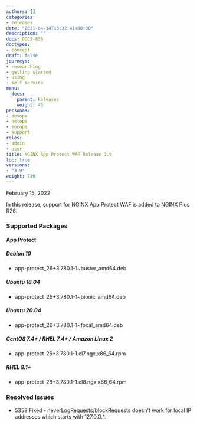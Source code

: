 ```yaml
---
authors: []
categories:
- releases
date: "2021-04-14T13:32:41+00:00"
description: ""
docs: DOCS-838
doctypes:
- concept
draft: false
journeys:
- researching
- getting started
- using
- self service
menu:
  docs:
    parent: Releases
    weight: 45
personas:
- devops
- netops
- secops
- support
roles:
- admin
- user
title: NGINX App Protect WAF Release 3.9
toc: true
versions:
- "3.9"
weight: 710
---
```


February 15, 2022 

In this release, support for NGINX App Protect WAF is added to NGINX Plus R26. 

### Supported Packages

#### App Protect

##### Debian 10

- app-protect_26+3.780.1-1~buster_amd64.deb

##### Ubuntu 18.04

- app-protect_26+3.780.1-1~bionic_amd64.deb

##### Ubuntu 20.04

- app-protect_26+3.780.1-1~focal_amd64.deb

##### CentOS 7.4+ / RHEL 7.4+ / Amazon Linux 2

- app-protect-26+3.780.1-1.el7.ngx.x86_64.rpm 

##### RHEL 8.1+
- app-protect-26+3.780.1-1.el8.ngx.x86_64.rpm

### Resolved Issues

- 5358 Fixed - neverLogRequests/blockRequests doesn't work for local IP addresses which starts with 127.0.0.*.
